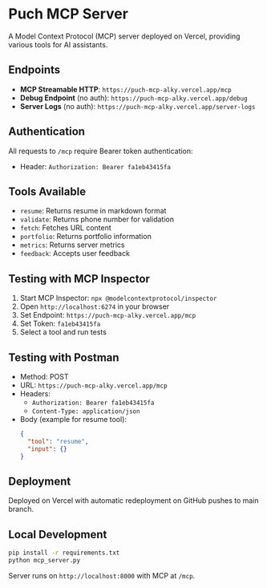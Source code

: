 # Puch MCP Server

A Model Context Protocol (MCP) server deployed on Vercel, providing various tools for AI assistants.

## Endpoints

- **MCP Streamable HTTP**: `https://puch-mcp-alky.vercel.app/mcp`
- **Debug Endpoint** (no auth): `https://puch-mcp-alky.vercel.app/debug`
- **Server Logs** (no auth): `https://puch-mcp-alky.vercel.app/server-logs`

## Authentication

All requests to `/mcp` require Bearer token authentication:
- Header: `Authorization: Bearer fa1eb43415fa`

## Tools Available

- `resume`: Returns resume in markdown format
- `validate`: Returns phone number for validation
- `fetch`: Fetches URL content
- `portfolio`: Returns portfolio information
- `metrics`: Returns server metrics
- `feedback`: Accepts user feedback

## Testing with MCP Inspector

1. Start MCP Inspector: `npx @modelcontextprotocol/inspector`
2. Open `http://localhost:6274` in your browser
3. Set Endpoint: `https://puch-mcp-alky.vercel.app/mcp`
4. Set Token: `fa1eb43415fa`
5. Select a tool and run tests

## Testing with Postman

- Method: POST
- URL: `https://puch-mcp-alky.vercel.app/mcp`
- Headers:
  - `Authorization: Bearer fa1eb43415fa`
  - `Content-Type: application/json`
- Body (example for resume tool):
  ```json
  {
    "tool": "resume",
    "input": {}
  }
  ```

## Deployment

Deployed on Vercel with automatic redeployment on GitHub pushes to main branch.

## Local Development

```bash
pip install -r requirements.txt
python mcp_server.py
```

Server runs on `http://localhost:8000` with MCP at `/mcp`.
